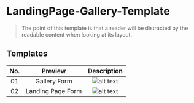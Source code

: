 # LandingPage-Gallery-Template
> The point of this template is that a reader will be distracted by the readable content when looking at its layout.
## Templates

| No. |   Preview    |                                            Description                                            |    
| :-: | :----------: | :-----------------------------------------------------------------------------------------------: | 
| 01  | Gallery Form | ![alt text](https://github.com/MoonJanah/LandingPage-Gallery-Template/blob/main/LandingPage-Template-1.jpeg) | 
| 02  | Landing Page Form | ![alt text](https://github.com/AtamaWarui/LandingPage-Gallery-Template/blob/main/LandingPage-Template-2.jpeg) | 
